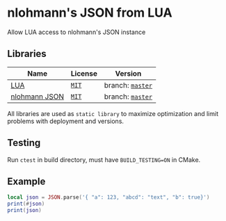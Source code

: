 # nlohmann's JSON from LUA

Allow LUA access to nlohmann's JSON instance

## Libraries

| Name | License | Version |
|------|---------|---------|
| [LUA](https://github.com/lua/lua) | [`MIT`](https://www.lua.org/license.html) | branch: [`master`](https://github.com/lua/lua/tree/master/) |
| [nlohmann JSON](https://nlohmann.github.io/json/) | [`MIT`](https://github.com/nlohmann/json/blob/master/LICENSE.MIT) | branch: [`master`](https://github.com/nlohmann/json/tree/master) |

All libraries are used as `static library` to maximize optimization and limit problems with deployment and versions.

## Testing

Run `ctest` in build directory, must have `BUILD_TESTING=ON` in CMake.

## Example

```lua
local json = JSON.parse('{ "a": 123, "abcd": "text", "b": true}')
print(#json)
print(json)
```
